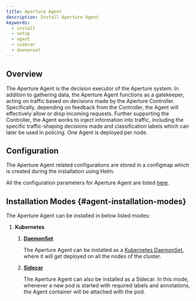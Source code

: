 ```yaml
---
title: Aperture Agent
description: Install Aperture Agent
keywords:
  - install
  - setup
  - agent
  - sidecar
  - daemonset
---
```


## Overview

The Aperture Agent is the decision executor of the Aperture system. In addition
to gathering data, the Aperture Agent functions as a gatekeeper, acting on
traffic based on decisions made by the Aperture Controller. Specifically,
depending on feedback from the Controller, the Agent will effectively allow or
drop incoming requests. Further supporting the Controller, the Agent works to
inject information into traffic, including the specific traffic-shaping
decisions made and classification labels which can later be used in policing.
One Agent is deployed per node.

## Configuration

The Aperture Agent related configurations are stored in a configmap which is
created during the installation using Helm.

All the configuration parameters for Aperture Agent are listed
[here](reference/configuration/agent.md).

## Installation Modes {#agent-installation-modes}

The Aperture Agent can be installed in below listed modes:

1. **Kubernetes**

   1. [**DaemonSet**](kubernetes/daemonset.md)

      The Aperture Agent can be installed as a
      [Kubernetes DaemonSet](https://kubernetes.io/docs/concepts/workloads/controllers/daemonset/),
      where it will get deployed on all the nodes of the cluster.

   2. [**Sidecar**](kubernetes/sidecar.md)

      The Aperture Agent can also be installed as a Sidecar. In this mode,
      whenever a new pod is started with required labels and annotations, the
      Agent container will be attached with the pod.
